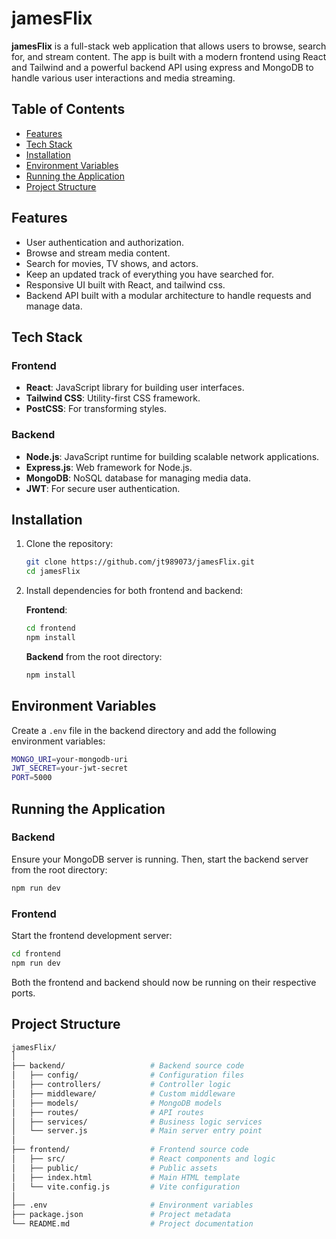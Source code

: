 # jamesFlix

**jamesFlix** is a full-stack web application that allows users to browse, search for, and stream content. The app is built with a modern frontend using React and Tailwind and a powerful backend API using express and MongoDB to handle various user interactions and media streaming.

## Table of Contents
- [Features](#features)
- [Tech Stack](#tech-stack)
- [Installation](#installation)
- [Environment Variables](#environment-variables)
- [Running the Application](#running-the-application)
- [Project Structure](#project-structure)
## Features

- User authentication and authorization.
- Browse and stream media content.
- Search for movies, TV shows, and actors.
- Keep an updated track of everything you have searched for.
- Responsive UI built with React, and tailwind css.
- Backend API built with a modular architecture to handle requests and manage data.

## Tech Stack

### Frontend
- **React**: JavaScript library for building user interfaces.
- **Tailwind CSS**: Utility-first CSS framework.
- **PostCSS**: For transforming styles.

### Backend
- **Node.js**: JavaScript runtime for building scalable network applications.
- **Express.js**: Web framework for Node.js.
- **MongoDB**: NoSQL database for managing media data.
- **JWT**: For secure user authentication.

## Installation

1. Clone the repository:
   ```bash
   git clone https://github.com/jt989073/jamesFlix.git
   cd jamesFlix
   ```

2. Install dependencies for both frontend and backend:

   **Frontend**:
   ```bash
   cd frontend
   npm install
   ```

   **Backend** from the root directory:
   ```bash
   npm install
   ```

## Environment Variables

Create a `.env` file in the backend directory and add the following environment variables:

```bash
MONGO_URI=your-mongodb-uri
JWT_SECRET=your-jwt-secret
PORT=5000
```

## Running the Application

### Backend

Ensure your MongoDB server is running. Then, start the backend server from the root directory:

```bash
npm run dev
```

### Frontend

Start the frontend development server:

```bash
cd frontend
npm run dev
```

Both the frontend and backend should now be running on their respective ports.

## Project Structure

```bash
jamesFlix/
│
├── backend/                   # Backend source code
│   ├── config/                # Configuration files
│   ├── controllers/           # Controller logic
│   ├── middleware/            # Custom middleware
│   ├── models/                # MongoDB models
│   ├── routes/                # API routes
│   ├── services/              # Business logic services
│   └── server.js              # Main server entry point
│
├── frontend/                  # Frontend source code
│   ├── src/                   # React components and logic
│   ├── public/                # Public assets
│   ├── index.html             # Main HTML template
│   └── vite.config.js         # Vite configuration
│
├── .env                       # Environment variables
├── package.json               # Project metadata
└── README.md                  # Project documentation
```
